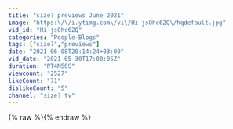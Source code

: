 ```yaml
---
title: "size? previews June 2021"
image: "https:\/\/i.ytimg.com\/vi\/Hi-jsOhc62Q\/hqdefault.jpg"
vid_id: "Hi-jsOhc62Q"
categories: "People-Blogs"
tags: ["size?","previews"]
date: "2021-06-08T20:14:24+03:00"
vid_date: "2021-05-30T17:00:05Z"
duration: "PT4M50S"
viewcount: "2527"
likeCount: "71"
dislikeCount: "5"
channel: "size? tv"
---
```

{% raw %}{% endraw %}
